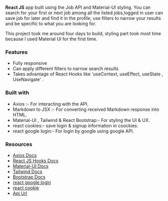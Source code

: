 **React JS** app built using the Job API and Material-UI styling. You can search for your first or next job among all the listed jobs,logged in user can save job for later and find it in the profile, use filters to narrow your results and be specific to what you are looking for.

This project took me around four days to build, styling part took most time because I used Material UI for the first time.

### Features

- Fully responsive
- Can apply different filters to narrow search results
- Takes advantage of React Hooks like 'useContext, useEffect, useState , UseNavigate' .

### Built with

- Axios :- For interacting with the API.
- Markdown to JSX :- For converting received Markdown response into HTML.
- Material-UI , Tailwind & React Bootstrap:- For styling the UI & UX.
- react cookies:- save login & signup information in coockies.
- react google login:- For login by google using google API.

### Resources

- [ Axios Docs ](https://axios-http.com/docs/intro)
- [ React JS Hooks Docs](https://reactjs.org/docs/hooks-intro.html)
- [Material-UI Docs](https://mui.com/material-ui/getting-started/installation/)
- [Tailwind Docs](https://tailwindcss.com/docs/installation)
- [Bootstrap Docs](https://tailwindcss.com/docs/installation)
- [react google login](https://www.npmjs.com/package/react-google-login)
- [react cookie](https://www.npmjs.com/package/react-cookies)
- [Api Url](https://devitjobs.us/api/jobsLight)
